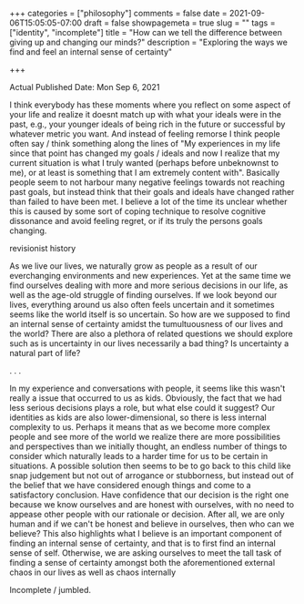 +++
categories = ["philosophy"]
comments = false
date = 2021-09-06T15:05:05-07:00
draft = false
showpagemeta = true
slug = ""
tags = ["identity", "incomplete"]
title = "How can we tell the difference between giving up and changing our minds?"
description = "Exploring the ways we find and feel an internal sense of certainty"

+++

Actual Published Date: Mon Sep 6, 2021 

I think everybody has these moments where you reflect on some aspect of your life and realize it doesnt match up with what your ideals were in the past, e.g., your younger ideals of being rich in the future or successful by whatever metric you want. And instead of feeling remorse I think people often say / think something along the lines of "My experiences in my life since that point has changed my goals / ideals and now I realize that my current situation is what I truly wanted (perhaps before unbeknownst to me), or at least is something that I am extremely content with". Basically people seem to not harbour many negative feelings towards not reaching past goals, but instead think that their goals and ideals have changed rather than failed to have been met. I believe a lot of the time its unclear whether this is caused by some sort of coping technique to resolve cognitive dissonance and avoid feeling regret, or if its truly the persons goals changing.

revisionist history

As we live our lives, we naturally grow as people as a result of our everchanging environments and new experiences. Yet at the same time
we find ourselves dealing with more and more serious decisions in our life, as well as the age-old struggle of finding ourselves. If we look beyond our lives, everything around us also often feels uncertain and it sometimes seems like the world itself is so uncertain. So how are we supposed to find an internal sense of certainty amidst the tumultuousness of our lives and the world? There are also a plethora of related questions we should explore such as is uncertainty in our lives necessarily a bad thing? Is uncertainty a natural part of life?

. . .

In my experience and conversations with people, it seems like this wasn't really a issue that occurred to us as kids. Obviously, the fact that we had less serious decisions plays a role, but what else could it suggest?  Our identities as kids are also lower-dimensional, so there is less internal complexity to us. Perhaps it means that as we become more complex people and see more of the world we realize there are more possibilities and perspectives than we initially thought, an endless number of things to consider which naturally leads to a harder time for us to be certain in situations. A possible solution then seems to be to go back to this child like snap judgement but not out of arrogance or stubborness, but instead out of the belief that we have considered enough things and come to a satisfactory conclusion. Have confidence that our decision is the right one because we know ourselves and are honest with ourselves, with no need to appease other people with our rationale or decision. After all, we are only human and if we can't be honest and believe in ourselves, then who can we believe? This also highlights what I believe is an important component of finding an internal sense of certainty, and that is to first find an internal sense of self. Otherwise, we are asking ourselves to meet the tall task of finding a sense of certainty amongst both the aforementioned external chaos in our lives as well as chaos internally

Incomplete / jumbled.